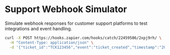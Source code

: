 # Support Webhook Simulator

Simulate webhook responses for customer support platforms to test integrations and event handling.

```bash
curl -X POST https://hooks.zapier.com/hooks/catch/22459586/2xpj9rh/ \
  -H "Content-Type: application/json" \
  -d '{"ticket_id":"TCK123456","event":"ticket_created","timestamp":"2025-04-24T14:01:21Z"}'
